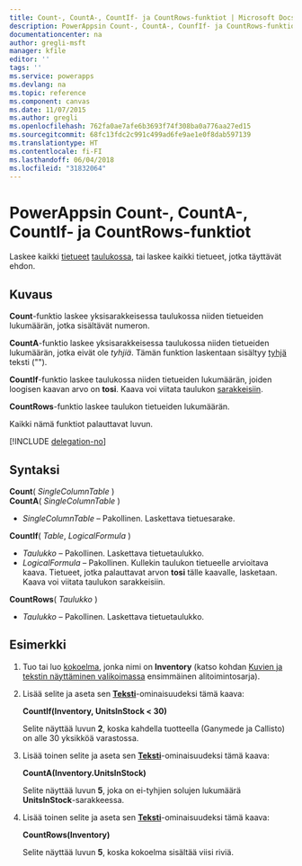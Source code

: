 ```yaml
---
title: Count-, CountA-, CountIf- ja CountRows-funktiot | Microsoft Docs
description: PowerAppsin Count-, CountA-, CounfIf- ja CountRows-funktioiden viitetiedot, mukaan lukien syntaksi ja esimerkki
documentationcenter: na
author: gregli-msft
manager: kfile
editor: ''
tags: ''
ms.service: powerapps
ms.devlang: na
ms.topic: reference
ms.component: canvas
ms.date: 11/07/2015
ms.author: gregli
ms.openlocfilehash: 762fa0ae7afe6b3693f74f308ba0a776aa27ed15
ms.sourcegitcommit: 68fc13fdc2c991c499ad6fe9ae1e0f8dab597139
ms.translationtype: HT
ms.contentlocale: fi-FI
ms.lasthandoff: 06/04/2018
ms.locfileid: "31832064"
---
```

# <a name="count-counta-countif-and-countrows-functions-in-powerapps"></a>PowerAppsin Count-, CountA-, CountIf- ja CountRows-funktiot
Laskee kaikki [tietueet](../working-with-tables.md#records) [taulukossa](../working-with-tables.md), tai laskee kaikki tietueet, jotka täyttävät ehdon.

## <a name="description"></a>Kuvaus
**Count**-funktio laskee yksisarakkeisessa taulukossa niiden tietueiden lukumäärän, jotka sisältävät numeron.

**CountA**-funktio laskee yksisarakkeisessa taulukossa niiden tietueiden lukumäärän, jotka eivät ole *tyhjiä*. Tämän funktion laskentaan sisältyy [tyhjä](function-isblank-isempty.md) teksti ("").

**CountIf**-funktio laskee taulukossa niiden tietueiden lukumäärän, joiden loogisen kaavan arvo on **tosi**.  Kaava voi viitata taulukon [sarakkeisiin](../working-with-tables.md#columns).

**CountRows**-funktio laskee taulukon tietueiden lukumäärän.

Kaikki nämä funktiot palauttavat luvun.

[!INCLUDE [delegation-no](../../../includes/delegation-no.md)]

## <a name="syntax"></a>Syntaksi
**Count**( *SingleColumnTable* )<br>
**CountA**( *SingleColumnTable* )

* *SingleColumnTable* – Pakollinen.  Laskettava tietuesarake.  

**CountIf**( *Table*, *LogicalFormula* )

* *Taulukko* – Pakollinen.  Laskettava tietuetaulukko.
* *LogicalFormula* – Pakollinen.  Kullekin taulukon tietueelle arvioitava kaava.  Tietueet, jotka palauttavat arvon **tosi** tälle kaavalle, lasketaan.  Kaava voi viitata taulukon sarakkeisiin.

**CountRows**( *Taulukko* )

* *Taulukko* – Pakollinen.  Laskettava tietuetaulukko.

## <a name="example"></a>Esimerkki
1. Tuo tai luo [kokoelma](../working-with-data-sources.md#collections), jonka nimi on **Inventory** (katso kohdan [Kuvien ja tekstin näyttäminen valikoimassa](../show-images-text-gallery-sort-filter.md) ensimmäinen alitoimintosarja).
2. Lisää selite ja aseta sen **[Teksti](../controls/properties-core.md)**-ominaisuudeksi tämä kaava:
   
    **CountIf(Inventory, UnitsInStock < 30)**
   
    Selite näyttää luvun **2**, koska kahdella tuotteella (Ganymede ja Callisto) on alle 30 yksikköä varastossa.
3. Lisää toinen selite ja aseta sen **[Teksti](../controls/properties-core.md)**-ominaisuudeksi tämä kaava:
   
    **CountA(Inventory.UnitsInStock)**
   
    Selite näyttää luvun **5**, joka on ei-tyhjien solujen lukumäärä **UnitsInStock**-sarakkeessa.
4. Lisää toinen selite ja aseta sen **[Teksti](../controls/properties-core.md)**-ominaisuudeksi tämä kaava:
   
    **CountRows(Inventory)**
   
    Selite näyttää luvun **5**, koska kokoelma sisältää viisi riviä.

